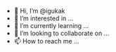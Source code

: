 - 👋 Hi, I’m @igukak
- 👀 I’m interested in ...
- 🌱 I’m currently learning ...
- 💞️ I’m looking to collaborate on ...
- 📫 How to reach me ...

<!---
igukak/igukak is a ✨ special ✨ repository because its `README.md` (this file) appears on your GitHub profile.
You can click the Preview link to take a look at your changes.
--->
